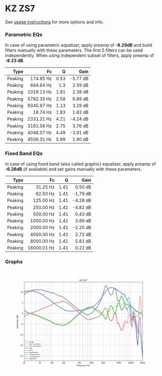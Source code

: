 # KZ ZS7
See [usage instructions](https://github.com/jaakkopasanen/AutoEq#usage) for more options and info.

### Parametric EQs
In case of using parametric equalizer, apply preamp of **-8.29dB** and build filters manually
with these parameters. The first 5 filters can be used independently.
When using independent subset of filters, apply preamp of **-8.23 dB**.

| Type    | Fc         |    Q | Gain     |
|--------:|-----------:|-----:|---------:|
| Peaking | 174.95 Hz  | 0.53 | -5.77 dB |
| Peaking | 664.64 Hz  | 1.3  | 2.59 dB  |
| Peaking | 1019.13 Hz | 1.91 | 2.38 dB  |
| Peaking | 5782.35 Hz | 2.58 | 6.89 dB  |
| Peaking | 9345.97 Hz | 1.13 | 3.29 dB  |
| Peaking | 18.74 Hz   | 1.83 | 1.82 dB  |
| Peaking | 2331.21 Hz | 4.21 | -4.24 dB |
| Peaking | 3161.56 Hz | 2.75 | 3.76 dB  |
| Peaking | 4048.07 Hz | 4.49 | -3.91 dB |
| Peaking | 4506.31 Hz | 5.99 | 1.90 dB  |

### Fixed Band EQs
In case of using fixed band (also called graphic) equalizer, apply preamp of **-6.38dB**
(if available) and set gains manually with these parameters.

| Type    | Fc          |    Q | Gain     |
|--------:|------------:|-----:|---------:|
| Peaking | 31.25 Hz    | 1.41 | 0.50 dB  |
| Peaking | 62.50 Hz    | 1.41 | -1.79 dB |
| Peaking | 125.00 Hz   | 1.41 | -4.28 dB |
| Peaking | 250.00 Hz   | 1.41 | -4.82 dB |
| Peaking | 500.00 Hz   | 1.41 | 0.43 dB  |
| Peaking | 1000.00 Hz  | 1.41 | 3.89 dB  |
| Peaking | 2000.00 Hz  | 1.41 | -2.20 dB |
| Peaking | 4000.00 Hz  | 1.41 | 2.72 dB  |
| Peaking | 8000.00 Hz  | 1.41 | 5.81 dB  |
| Peaking | 16000.01 Hz | 1.41 | 0.22 dB  |

### Graphs
![](./KZ%20ZS7.png)